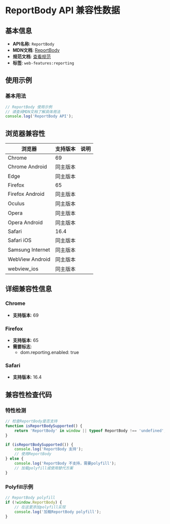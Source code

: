 # ReportBody API 兼容性数据

## 基本信息

- **API名称**: `ReportBody`
- **MDN文档**: [ReportBody](https://developer.mozilla.org/docs/Web/API/ReportBody)
- **规范文档**: [查看规范](https://w3c.github.io/reporting/#reportbody)
- **标签**: `web-features:reporting`

## 使用示例

### 基本用法

```javascript
// ReportBody 使用示例
// 请查阅MDN文档了解具体用法
console.log('ReportBody API');
```

## 浏览器兼容性

| 浏览器 | 支持版本 | 说明 |
|--------|----------|------|
| Chrome | 69 |  |
| Chrome Android | 同主版本 |  |
| Edge | 同主版本 |  |
| Firefox | 65 |  |
| Firefox Android | 同主版本 |  |
| Oculus | 同主版本 |  |
| Opera | 同主版本 |  |
| Opera Android | 同主版本 |  |
| Safari | 16.4 |  |
| Safari iOS | 同主版本 |  |
| Samsung Internet | 同主版本 |  |
| WebView Android | 同主版本 |  |
| webview_ios | 同主版本 |  |

## 详细兼容性信息

### Chrome

- **支持版本**: 69

### Firefox

- **支持版本**: 65
- **需要标志**: 
  - dom.reporting.enabled: true

### Safari

- **支持版本**: 16.4

## 兼容性检查代码

### 特性检测

```javascript
// 检查ReportBody是否支持
function isReportBodySupported() {
    return 'ReportBody' in window || typeof ReportBody !== 'undefined';
}

if (isReportBodySupported()) {
    console.log('ReportBody 支持');
    // 使用ReportBody
} else {
    console.log('ReportBody 不支持，需要polyfill');
    // 加载polyfill或使用替代方案
}
```

### Polyfill示例

```javascript
// ReportBody polyfill
if (!window.ReportBody) {
    // 在这里添加polyfill实现
    console.log('加载ReportBody polyfill');
}
```

